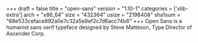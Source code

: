 +++
draft = false
title = "open-sans"
version = "1.10-1"
categories = ['xlib-extra']
arch = "x86_64"
size = "432364"
usize = "2198408"
sha1sum = "68e533ceface892a0e7c32a5e9ef2c7d6acc74b6"
+++
Open Sans is a humanist sans serif typeface designed by Steve Matteson, Type Director of Ascender Corp.
